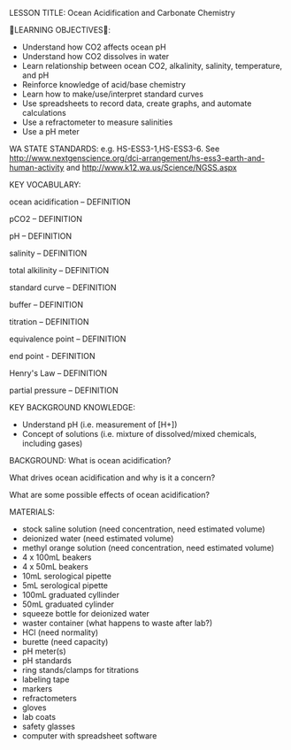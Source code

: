 LESSON TITLE: Ocean Acidification and Carbonate Chemistry

LEARNING OBJECTIVES: 
- Understand how CO2 affects ocean pH
- Understand how CO2 dissolves in water
- Learn relationship between ocean CO2, alkalinity, salinity, temperature, and pH
- Reinforce knowledge of acid/base chemistry
- Learn how to make/use/interpret standard curves
- Use spreadsheets to record data, create graphs, and automate calculations
- Use a refractometer to measure salinities
- Use a pH meter


WA STATE STANDARDS: e.g. HS-ESS3-1,HS-ESS3-6. See http://www.nextgenscience.org/dci-arrangement/hs-ess3-earth-and-human-activity and http://www.k12.wa.us/Science/NGSS.aspx


KEY VOCABULARY:

ocean acidification – DEFINITION

pCO2 – DEFINITION

pH – DEFINITION

salinity – DEFINITION

total alkilinity – DEFINITION

standard curve – DEFINITION

buffer – DEFINITION

titration – DEFINITION

equivalence point – DEFINITION

end point - DEFINITION

Henry's Law – DEFINITION

partial pressure – DEFINITION

KEY BACKGROUND KNOWLEDGE: 

- Understand pH (i.e. measurement of [H+])
- Concept of solutions (i.e. mixture of dissolved/mixed chemicals, including gases)

BACKGROUND:
What is ocean acidification?
 
What drives ocean acidification and why is it a concern?

What are some possible effects of ocean acidification?


MATERIALS:

- stock saline solution (need concentration, need estimated volume)
- deionized water (need estimated volume)
- methyl orange solution (need concentration, need estimated volume)
- 4 x 100mL beakers
- 4 x 50mL beakers
- 10mL serological pipette
- 5mL serological pipette
- 100mL graduated cyllinder
- 50mL graduated cylinder
- squeeze bottle for deionized water
- waster container (what happens to waste after lab?)
- HCl (need normality)
- burette (need capacity)
- pH meter(s)
- pH standards
- ring stands/clamps for titrations
- labeling tape
- markers
- refractometers
- gloves
- lab coats
- safety glasses
- computer with spreadsheet software
